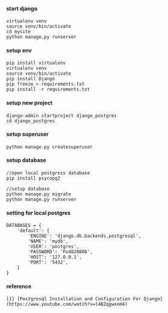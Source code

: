 #### start django   
    virtualenv venv        
    source venv/bin/activate          
    cd mysite          
    python manage.py runserver        

#### setup env  
    pip install virtualenv     
    virtualenv venv     
    source venv/bin/activate   
    pip install Django        
    pip freeze > requirements.txt    
    pip install -r requirements.txt      

#### setup new project
    django-admin startproject django_postgres     
    cd django_postgres    

#### setup superuser
    python manage.py createsuperuser        
  
#### setup database
    //open local postgress database
    pip install psycopg2

    //setup database       
    python manage.py migrate           
    python manage.py runserver     

#### setting for local postgres
    DATABASES = {
        'default': {
            'ENGINE': 'django.db.backends.postgresql',
            'NAME': 'mydb',
            'USER': 'postgres',
            'PASSWORD': 'Po4820806',
            'HOST': '127.0.0.1',
            'PORT': '5432',
        }
    }

#### reference
    [1] [Postgresql Installation and Configuration For Django](https://www.youtube.com/watch?v=l4BZqgwxoH4)
